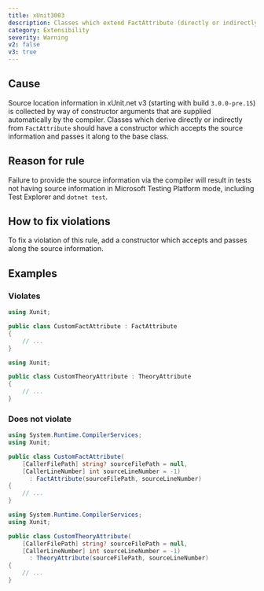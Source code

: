 ```yaml
---
title: xUnit3003
description: Classes which extend FactAttribute (directly or indirectly) should provide a public constructor for source information
category: Extensibility
severity: Warning
v2: false
v3: true
---
```


## Cause

Source location information in xUnit.net v3 (starting with build `3.0.0-pre.15`) is collected by way of constructor arguments that are supplied automatically by the compiler. Classes which derive directly or indirectly from `FactAttribute` should have a constructor which accepts the source information and passes it along to the base class.

## Reason for rule

Failure to provide the source information via the compiler will result in tests not having source information in Microsoft Testing Platform mode, including Test Explorer and `dotnet test`.

## How to fix violations

To fix a violation of this rule, add a constructor which accepts and passes along the source information.

## Examples

### Violates

```csharp
using Xunit;

public class CustomFactAttribute : FactAttribute
{
    // ...
}
```

```csharp
using Xunit;

public class CustomTheoryAttribute : TheoryAttribute
{
    // ...
}
```

### Does not violate

```csharp
using System.Runtime.CompilerServices;
using Xunit;

public class CustomFactAttribute(
    [CallerFilePath] string? sourceFilePath = null,
    [CallerLineNumber] int sourceLineNumber = -1)
      : FactAttribute(sourceFilePath, sourceLineNumber)
{
    // ...
}
```

```csharp
using System.Runtime.CompilerServices;
using Xunit;

public class CustomTheoryAttribute(
    [CallerFilePath] string? sourceFilePath = null,
    [CallerLineNumber] int sourceLineNumber = -1)
      : TheoryAttribute(sourceFilePath, sourceLineNumber)
{
    // ...
}
```
